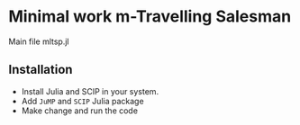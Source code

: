 # Minimal work m-Travelling Salesman

Main file mltsp.jl


## Installation
* Install Julia and SCIP in your system.
* Add `JuMP` and `SCIP` Julia package
* Make change and run the code